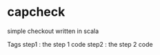 # capcheck
simple checkout written in scala

Tags
step1 : the step 1 code
step2 : the step 2 code


